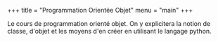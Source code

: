 +++
title = "Programmation Orientée Objet"
menu = "main"
+++

Le cours de programmation orienté objet. On y explicitera la notion de classe, d'objet et les moyens d'en créer en utilisant le langage python.




